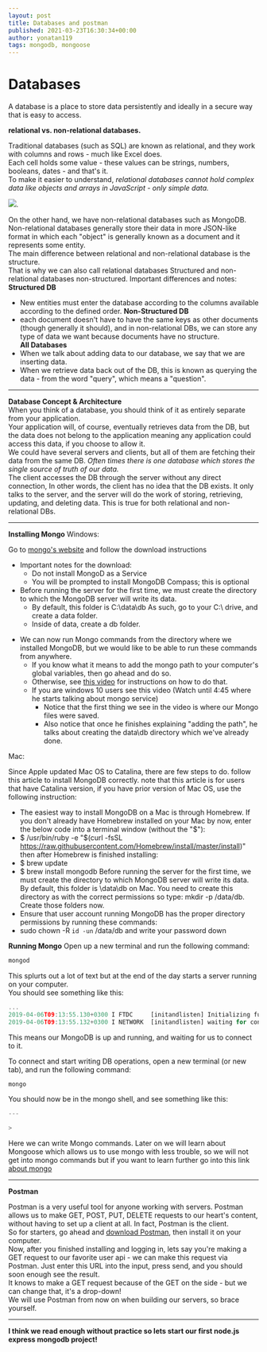 ```yaml
---
layout: post
title: Databases and postman
published: 2021-03-23T16:30:34+00:00
author: yonatan119
tags: mongodb, mongoose
---
```

# **Databases**
A database is a place to store data persistently and ideally in a secure way that is easy to access.

**relational vs. non-relational databases.**

Traditional databases (such as SQL) are known as relational, and they work with columns and rows - much like Excel does.   
Each cell holds some value - these values can be strings, numbers, booleans, dates - and that's it.  
To make it easier to understand, *relational databases cannot hold complex data like objects and arrays in JavaScript - only simple data.*

![](https://www.researchgate.net/profile/David-Moratal/publication/216554589/figure/fig1/AS:305735847170052@1449904514842/Client-Server-architecture-As-Figure-1-shows-databases-are-located-in-a-server-which.png).

On the other hand, we have non-relational databases such as MongoDB.
Non-relational databases generally store their data in more JSON-like format in which each "object" is generally known as a document and it represents some entity.  
The main difference between relational and non-relational database is the structure.  
That is why we can also call relational databases Structured and non-relational databases non-structured.
Important differences and notes:
**Structured DB**
- New entities must enter the database according to the columns available according to the defined order. 
**Non-Structured DB**
- each document doesn't have to have the same keys as other documents (though generally it should), and in non-relational DBs, we can store any type of data we want because documents have no structure.  
**All Databases**
- When we talk about adding data to our database, we say that we are inserting data.
- When we retrieve data back out of the DB, this is known as querying the data - from the word "query", which means a "question".

---

**Database Concept & Architecture**  
When you think of a database, you should think of it as entirely separate from your application.  
Your application will, of course, eventually retrieves data from the DB, but the data does not belong to the application meaning any application could access this data, if you choose to allow it.  
We could have several servers and clients, but all of them are fetching their data from the same DB.
*Often times there is one database which stores the single source of truth of our data.*  
The client accesses the DB through the server without any direct connection, In other words, the client has no idea that the DB exists. It only talks to the server, and the server will do the work of storing, retrieving, updating, and deleting data.
This is true for both relational and non-relational DBs.

---

**Installing Mongo**
Windows:

Go to [mongo's website](https://docs.mongodb.com/manual/tutorial/install-mongodb-on-windows/#download-mdb-edition) and follow the download instructions
* Important notes for the download:
  - Do not install MongoD as a Service
  - You will be prompted to install MongoDB Compass; this is optional
* Before running the server for the first time, we must create the directory to which the MongoDB server will write its data.
  - By default, this folder is C:\data\db
As such, go to your C:\ drive, and create a data folder.
  - Inside of data, create a db folder.
- We can now run Mongo commands from the directory where we installed MongoDB, but we would like to be able to run these commands from anywhere.  
  - If you know what it means to add the mongo path to your computer's global variables, then go ahead and do so.
  - Otherwise, see [this video](https://www.youtube.com/watch?t=141&v=ll2tY6KH8Tk&feature=youtu.be) for instructions on how to do that.
  - If you are windows 10 users see this video (Watch until 4:45 where he starts talking about mongo service)
    - Notice that the first thing we see in the video is where our Mongo files were saved.
    - Also notice that once he finishes explaining "adding the path", he talks about creating the data\db directory which we've already done.


Mac:

Since Apple updated Mac OS to Catalina, there are few steps to do. follow this article to install MongoDB correctly. note that this article is for users that have Catalina version, if you have prior version of Mac OS, use the following instruction:

- The easiest way to install MongoDB on a Mac is through Homebrew. If you don't already have Homebrew installed on your Mac by now, enter the below code into a terminal window (without the "$"): 
- $ /usr/bin/ruby -e "$(curl -fsSL https://raw.githubusercontent.com/Homebrew/install/master/install)"
then after Homebrew is finished installing: 
- $ brew update
- $ brew install mongodb
Before running the server for the first time, we must create the directory to which MongoDB server will write its data. By default, this folder is \data\db on Mac. You need to create this directory as with the correct permissions so type: mkdir -p /data/db. Create those folders now.
- Ensure that user account running MongoDB has the proper directory permissions by running these commands: 
- sudo chown -R `id -un` /data/db and write your password down

**Running Mongo**
Open up a new terminal and run the following command:

```javascript
mongod
```

This splurts out a lot of text but at the end of the day starts a server running on your computer.  
You should see something like this:
```javascript
...
2019-04-06T09:13:55.130+0300 I FTDC     [initandlisten] Initializing full-time diagnostic data capture with directory '/data/db/diagnostic.data'
2019-04-06T09:13:55.132+0300 I NETWORK  [initandlisten] waiting for connections on port 27017
```

This means our MongoDB is up and running, and waiting for us to connect to it.

To connect and start writing DB operations, open a new terminal (or new tab), and run the following command:
```javascript
mongo
```
You should now be in the mongo shell, and see something like this:

```javascript
---

> 
```
Here we can write Mongo commands.
Later on we will learn about Mongoose which allows us to use mongo with less trouble, so we will not get into mongo commands but if you want to learn further go into this link [about mongo](https://www.bmc.com/blogs/mongodb-commands/)

---
**Postman**


Postman is a very useful tool for anyone working with servers.
Postman allows us to make GET, POST, PUT, DELETE requests to our heart's content, without having to set up a client at all. In fact, Postman is the client.  
So for starters, go ahead and [download Postman](https://www.getpostman.com/apps), then install it on your computer.   
Now, after you finished installing and logging in, lets say you're making a GET request to our favorite user api - we can make this request via Postman. Just enter this URL into the input, press send, and you should soon enough see the result.  
It knows to make a GET request because of the GET on the side - but we can change that, it's a drop-down!  
We  will use Postman from now on when building our servers, so brace yourself.
___
**I think we read enough without practice so lets start our first node.js express mongodb project!**